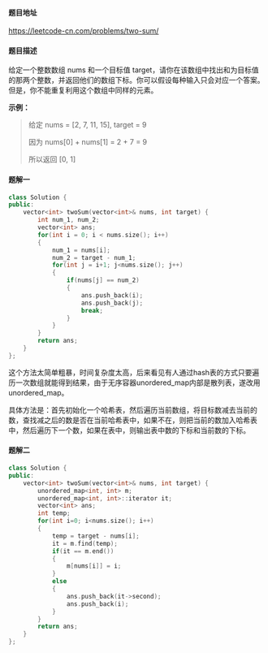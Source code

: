 #### 题目地址

<https://leetcode-cn.com/problems/two-sum/>

#### 题目描述

给定一个整数数组 nums 和一个目标值 target，请你在该数组中找出和为目标值的那两个整数，并返回他们的数组下标。你可以假设每种输入只会对应一个答案。但是，你不能重复利用这个数组中同样的元素。

**示例：**

> 给定 nums = [2, 7, 11, 15], target = 9
>
> 因为 nums[0] + nums[1] = 2 + 7 = 9
>
> 所以返回 [0, 1]

#### 题解一

```c++
class Solution {
public:
    vector<int> twoSum(vector<int>& nums, int target) {
        int num_1, num_2;
        vector<int> ans;
        for(int i = 0; i < nums.size(); i++)
        {
            num_1 = nums[i];
            num_2 = target - num_1;
            for(int j = i+1; j<nums.size(); j++)
            {
                if(nums[j] == num_2)
                {
                    ans.push_back(i);
                    ans.push_back(j);
                    break;
                }
            }
        }
        return ans;
    }
};
```

这个方法太简单粗暴，时间复杂度太高，后来看见有人通过hash表的方式只要遍历一次数组就能得到结果，由于无序容器unordered_map内部是散列表，遂改用unordered_map。

具体方法是：首先初始化一个哈希表，然后遍历当前数组，将目标数减去当前的数，查找减之后的数是否在当前哈希表中，如果不在，则把当前的数加入哈希表中，然后遍历下一个数，如果在表中，则输出表中数的下标和当前数的下标。

#### 题解二

```c++
class Solution {
public:
    vector<int> twoSum(vector<int>& nums, int target) {
        unordered_map<int, int> m;
        unordered_map<int, int>::iterator it;
        vector<int> ans;
        int temp;
        for(int i=0; i<nums.size(); i++)
        {
            temp = target - nums[i];
            it = m.find(temp);
            if(it == m.end())
            {
                m[nums[i]] = i;
            }
            else
            {
                ans.push_back(it->second);
                ans.push_back(i);
            }
        }
        return ans;
    }
};
```

